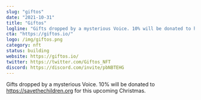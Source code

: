 ```yaml
---
slug: "giftos"
date: "2021-10-31"
title: "Giftos"
logline: "Gifts dropped by a mysterious Voice. 10% will be donated to https://savethechildren.org for this upcoming Christmas."
cta: "https://giftos.io/"
logo: /img/giftos.png
category: nft
status: building
website: https://giftos.io/
twitter: https://twitter.com/Giftos_NFT
discord: https://discord.com/invite/pbNBTEHG
---
```


Gifts dropped by a mysterious Voice. 10% will be donated to https://savethechildren.org for this upcoming Christmas.
